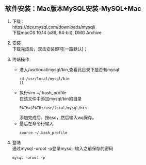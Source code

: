 ## 软件安装：Mac版本MySQL安装-MySQL+Mac

1. 下载：  
    https://dev.mysql.com/downloads/mysql/  
    下载macOS 10.14 (x86, 64-bit), DMG Archive
2. 安装  
    下载完成后，双击安装即可[一路默认]；
3. 终端操作  
    + 进入/usr/local/mysql/bin,查看此目录下是否有mysql  
        ```shell
        cd /usr/local/mysql/bin
        ll
        ```
    + 执行vim ~/.bash_profile  
        在该文件中添加mysql/bin的目录  
        ```shell
        PATH=$PATH:/usr/local/mysql/bin  
        ```  
        添加完成后，按esc，然后输入wq保存。  
    + 最后在命令行输入
        ```shell
        source ~/.bash_profile
        ```

4. 登陆  
    通过mysql -uroot -p登录mysql, 输入之前保存的密码
    ```shell
    mysql -uroot -p
    ```
 
